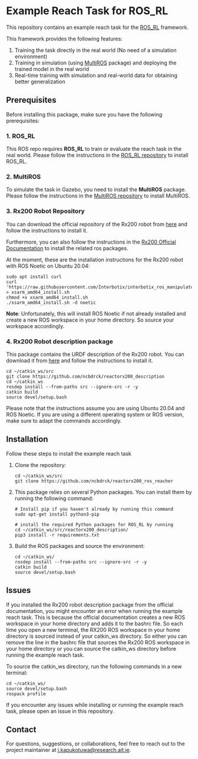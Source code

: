 # Example Reach Task for ROS_RL

This repository contains an example reach task for the [ROS_RL](https://github.com/ncbdrck/ros_rl) framework. 
 
This framework provides the following features:
 1. Training the task directly in the real world (No need of a simulation environment)
 2. Training in simulation (using [MultiROS](https://github.com/ncbdrck/multiros) package) and deploying the trained model in the real world
 3. Real-time training with simulation and real-world data for obtaining better generalization

## Prerequisites

Before installing this package, make sure you have the following prerequisites:

### 1. ROS_RL

This ROS repo requires **ROS_RL** to train or evaluate the reach task in the real world. Please follow the instructions in the [ROS_RL repository](https://github.com/ncbdrck/ros_rl) to install ROS_RL.

### 2. MultiROS

To simulate the task in Gazebo, you need to install the **MultiROS** package. Please follow the instructions in the [MultiROS repository](https://github.com/ncbdrck/multiros) to install MultiROS.

### 3. Rx200 Robot Repository

You can download the official repository of the Rx200 robot from [here](https://github.com/Interbotix/interbotix_ros_manipulators) and follow the instructions to install it.

Furthermore, you can also follow the instructions in the [Rx200 Official Documentation](https://docs.trossenrobotics.com/interbotix_xsarms_docs/ros_interface/ros1/software_setup.html) to install the related ros packages.

At the moment, these are the installation instructions for the Rx200 robot with ROS Noetic on Ubuntu 20.04:

```shell
sudo apt install curl
curl 'https://raw.githubusercontent.com/Interbotix/interbotix_ros_manipulators/main/interbotix_ros_xsarms/install/amd64/xsarm_amd64_install.sh' > xsarm_amd64_install.sh
chmod +x xsarm_amd64_install.sh
./xsarm_amd64_install.sh -d noetic
```
**Note**: Unfortunately, this will install ROS Noetic if not already installed and create a new ROS workspace in your home directory. So source your workspace accordingly.

### 4. Rx200 Robot description package

This package contains the URDF description of the Rx200 robot. You can download it from [here]() and follow the instructions to install it.
```shell
cd ~/catkin_ws/src
git clone https://github.com/ncbdrck/reactorx200_description
cd ~/catkin_ws
rosdep install --from-paths src --ignore-src -r -y
catkin build
source devel/setup.bash
```

Please note that the instructions assume you are using Ubuntu 20.04 and ROS Noetic. If you are using a different operating system or ROS version, make sure to adapt the commands accordingly.

## Installation

Follow these steps to install the example reach task

1. Clone the repository:
    ```shell
    cd ~/catkin_ws/src
    git clone https://github.com/ncbdrck/reactorx200_ros_reacher
    ```

2. This package relies on several Python packages. You can install them by running the following command:

    ```shell
    # Install pip if you haven't already by running this command
    sudo apt-get install python3-pip

    # install the required Python packages for ROS_RL by running
    cd ~/catkin_ws/src/reactorx200_description/
    pip3 install -r requirements.txt
    ```
3. Build the ROS packages and source the environment:
    ```shell
   cd ~/catkin_ws/
   rosdep install --from-paths src --ignore-src -r -y
   catkin build
   source devel/setup.bash
    ```
## Issues

If you installed the Rx200 robot description package from the official documentation, you might encounter an error when running the example reach task.
This is because the official documentation creates a new ROS workspace in your home directory and adds it to the bashrc file.
So each time you open a new terminal, the RX200 ROS workspace in your home directory is sourced instead of your catkin_ws directory.
So either you can remove the line in the bashrc file that sources the Rx200 ROS workspace in your home directory or you can source the catkin_ws directory before running the example reach task.

To source the catkin_ws directory, run the following commands in a new terminal:
```shell
cd ~/catkin_ws/
source devel/setup.bash
rospack profile
```
If you encounter any issues while installing or running the example reach task, please open an issue in this repository.


## Contact

For questions, suggestions, or collaborations, feel free to reach out to the project maintainer at [j.kapukotuwa@research.ait.ie](mailto:j.kapukotuwa@research.ait.ie).
